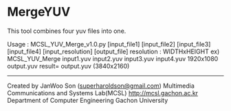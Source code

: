# MergeYUV
This tool combines four yuv files into one.


Usage : 
MCSL_YUV_Merge_v1.0.py [input_file1] [input_file2] [input_file3] [input_file4] [input_resolution] [output_file]
resolution : WIDTHxHEIGHT
ex) MCSL_YUV_Merge input1.yuv input2.yuv input3.yuv input4.yuv 1920x1080 output.yuv
result= output.yuv (3840x2160) 


------
Created by JanWoo Son (superharoldson@gmail.com)
Multimedia Communications and Systems Lab(MCSL)
http://mcsl.gachon.ac.kr
Department of Computer Engineering
Gachon University
